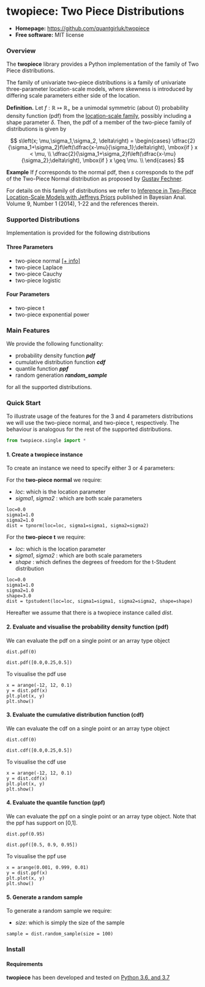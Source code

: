 # twopiece: Two Piece Distributions

- **Homepage:** https://github.com/quantgirluk/twopiece
- **Free software:** MIT license

### Overview

The **twopiece** library provides a Python implementation of the family of Two Piece distributions. 

The family of univariate two–piece distributions is a family of univariate three-parameter location-scale models, where skewness is introduced by differing scale parameters either side of the location. 


**Definition.** Let $f: \mathbb{R} \mapsto \mathbb{R}_{+}$ be a unimodal symmetric (about 0) probability density function (pdf) from the [location-scale family](https://en.wikipedia.org/wiki/Location%E2%80%93scale_family), possibly including a shape parameter $\delta$. Then, the pdf of a member of the two-piece family of distributions is given by

$$
s\left(x; \mu,\sigma_1,\sigma_2, \delta\right) =
  \begin{cases}
\dfrac{2}{\sigma_1+\sigma_2}f\left(\dfrac{x-\mu}{\sigma_1};\delta\right), \mbox{if } x < \mu, \\
\dfrac{2}{\sigma_1+\sigma_2}f\left(\dfrac{x-\mu}{\sigma_2};\delta\right), \mbox{if } x \geq \mu. \\
\end{cases}
$$

**Example** If $f$ corresponds to the normal pdf, then $s$ corresponds to the pdf of the Two-Piece Normal distribution as proposed by [Gustav Fechner](https://en.wikipedia.org/wiki/Gustav_Fechner).

For details on this family of distributions we refer to 
[Inference in Two-Piece Location-Scale Models with Jeffreys Priors](https://projecteuclid.org/euclid.ba/1393251764)
published in Bayesian Anal.
Volume 9, Number 1 (2014), 1-22 and the references therein.


### Supported Distributions
Implementation is provided for the following distributions

#### Three Parameters

- two-piece normal [[+ info]](https://en.wikipedia.org/wiki/Split_normal_distribution)
- two-piece Laplace
- two-piece Cauchy
- two-piece logistic

#### Four Parameters

- two-piece t
- two-piece exponential power


### Main Features
We provide the following functionality:

- probability density function ***pdf***
- cumulative distribution function ***cdf***
- quantile function ***ppf***
- random generation ***random_sample***

for all the supported distributions.


### Quick Start

To illustrate usage of the features for the 3 and 4 parameters distributions we will use 
the two-piece normal, and two-piece t, respectively. The behaviour is analogous for the rest of the supported distributions.

``` python
from twopiece.single import *
```


#### 1. Create a twopiece instance
To create an instance we need to specify either 3 or 4 parameters:

For the **two-piece normal** we require:

- *loc*: which is the location parameter
- *sigma1*, *sigma2* : which are both scale parameters
 
```
loc=0.0
sigma1=1.0
sigma2=1.0
dist = tpnorm(loc=loc, sigma1=sigma1, sigma2=sigma2)
```

For the **two-piece t** we require:

- *loc*: which is the location parameter
- *sigma1*, *sigma2* : which are both scale parameters
- *shape* : which defines the degrees of freedom for the t-Student distribution
 
```
loc=0.0
sigma1=1.0
sigma2=1.0
shape=3.0
dist = tpstudent(loc=loc, sigma1=sigma1, sigma2=sigma2, shape=shape)
```

Hereafter we assume that there is a twopiece instance called *dist*.

#### 2. Evaluate and visualise the probability density function (pdf)
We can evaluate the pdf on a single point or an array type object

```
dist.pdf(0)
```

```
dist.pdf([0.0,0.25,0.5])
```

To visualise the pdf use
```
x = arange(-12, 12, 0.1)
y = dist.pdf(x)
plt.plot(x, y)
plt.show()
```

#### 3. Evaluate the cumulative distribution function (cdf)
We can evaluate the cdf on a single point or an array type object
```
dist.cdf(0)
```

```
dist.cdf([0.0,0.25,0.5])
```

To visualise the cdf use

```
x = arange(-12, 12, 0.1)
y = dist.cdf(x)
plt.plot(x, y)
plt.show()
```

#### 4. Evaluate the quantile function (ppf)
We can evaluate the ppf on a single point or an array type object. Note that the ppf has support on [0,1].
```
dist.ppf(0.95)
```

```
dist.ppf([0.5, 0.9, 0.95])
```

To visualise the ppf use
```
x = arange(0.001, 0.999, 0.01)
y = dist.ppf(x)
plt.plot(x, y)
plt.show()
```

#### 5. Generate a random sample

To generate a random sample we require: 
- *size*: which is simply the size of the sample

```
sample = dist.random_sample(size = 100)
```

### Install

#### Requirements

**twopiece** has been developed and tested on [Python 3.6, and 3.7](https://www.python.org/downloads/)




